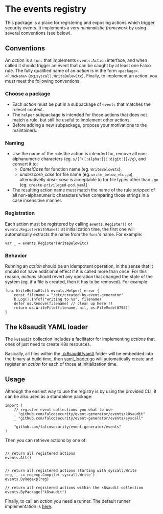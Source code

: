 # The events registry

This package is a place for registering and exposing actions which trigger security events. 
It implements a very *minimalistic framework* by using several conventions (see below).

## Conventions

An *action* is a `func` that implements `events.Action` interface, and when called it should trigger an event that can be caught by at least one Falco rule. The fully qualified name of an *action* is in the form `<package>.<FuncName>` (eg.`syscall.WriteBelowEtc`). Finally, to implement an action, you must meet the following conventions.

### Choose a package

- Each *action* must be put in a subpackage of `events` that matches the ruleset context.
- The `helper` subpackage is intended for those actions that does not match a rule, but still be useful to implement other actions.
- Before adding a new subpackage, propose your motivations to the maintainers.

### Naming

- Use the name of the rule the action is intended for, remove all non-alphanumeric characters (eg. `s/[^([:alpha:]|[:digit:]]//g`), and convert it to:
    - *CamelCase* for function name (eg. `WriteBelowEtc`),
    - *underscore_case* for file name (eg. `write_below_etc.go`), alternativelly *dash-case* is acceptable to for file types other than `.go` (eg. `create-privileged-pod.yaml`).
- The resulting action name must match the name of the rule stripped of all non-alphanumeric characters when comparing those strings in a case insensitive manner.

### Registration

Each action must be registered by calling `events.Register()` or `events.RegisterWithName()` at initialization time, the first one will automatically extracts the name from the `func`'s name. For example:

```golang
var _ = events.Register(WriteBelowEtc)
```

### Behavior
Running an *action* should be an idempotent operation, in the sense that it should not have additional effect if it is called more than once.
For this reason, *actions* should revert any operation that changed the state of the system (eg. if a file is created, then it has to be removed). For example:

```golang
func WriteBelowEtc(h events.Helper) error {
	const filename = "/etc/created-by-event-generator"
	h.Log().Infof("writing to %s", filename)
	defer os.Remove(filename) // clean up here!!!
	return os.WriteFile(filename, nil, os.FileMode(0755))
}
```

## The k8saudit YAML loader

The `k8saudit` collection includes a facilitator for implementing *actions* that ones of just need to create K8s resources.

Basically, all files within the [./k8saudit/yaml/](https://github.com/falcosecurity/event-generator/tree/main/events/k8saudit/yaml) folder will be embedded into the binary at build time, then [yaml_loader.go](https://github.com/falcosecurity/event-generator/blob/main/events/k8saudit/yaml_loader.go) will automatically create and register an *action* for each of those at initialization time.


## Usage

Although the easiest way to use the registry is by using the provided CLI, it can be also used as a standalone package:

```golang
import (
	// register event collections you what to use
	_ "github.com/falcosecurity/event-generator/events/k8saudit"
	_ "github.com/falcosecurity/event-generator/events/syscall"

	"github.com/falcosecurity/event-generator/events"
)
```

Then you can retrieve actions by one of:

```golang

// return all registered actions
events.All()


// return all registered actions starting with syscall.Write
reg, _ := regexp.Compile(`syscall.Write`)
events.ByRegexp(reg)

// return all registered actions within the k8saudit collection
events.ByPackage("k8saudit")
```

Finally, to call an *action* you need a runner. The default runner implementation is [here](https://github.com/falcosecurity/event-generator/tree/master/pkg/runner).


